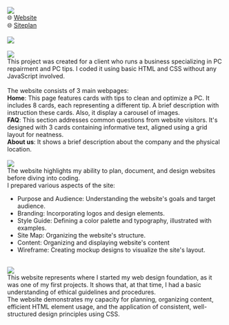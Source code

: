 <picture><img src="https://img.shields.io/badge/FIX YOUR PC-purple?label=web"></picture><br>
🌐 <a href="https://ndamatta.github.io/WDD130-BYU-Idaho/wwr/">Website</a><br>
🌐 <a href="https://ndamatta.github.io/WDD130-BYU-Idaho/wwr/site-plan-rafting.html">Siteplan</a><br>
<br>
<picture><img src="https://img.shields.io/badge/DESCRIPTION:-blue"></picture><br>
<br>
<picture><img src="https://img.shields.io/badge/Website:-blue"></picture><br>
This project was created for a client who runs a business specializing in PC repairment and PC tips. I coded it using basic HTML and CSS without any JavaScript involved.<br>
<br>
The website consists of 3 main webpages:<br>
<b>Home</b>: This page features cards with tips to clean and optimize a PC. It includes 8 cards, each representing a different tip. A brief description with instruction these cards. Also, it display a carousel of images.<br>
<b>FAQ</b>: This section addresses common questions from website visitors. It's designed with 3 cards containing informative text, aligned using a grid layout for neatness.<br>
<b>About us</b>: It shows a brief description about the company and the physical location.<br>
<br>
<picture><img src="https://img.shields.io/badge/Siteplan:-blue"></picture><br>
The website highlights my ability to plan, document, and design websites before diving into coding.<br>
I prepared various aspects of the site:
<ul>
    <li>Purpose and Audience: Understanding the website's goals and target audience.</li>
    <li>Branding: Incorporating logos and design elements.</li>
    <li>Style Guide: Defining a color palette and typography, illustrated with examples.</li>
    <li>Site Map: Organizing the website's structure.</li>
    <li>Content: Organizing and displaying website's content</li>
    <li>Wireframe: Creating mockup designs to visualize the site's layout.  </li>
</ul>
<br>
<picture><img src="https://img.shields.io/badge/Conclusion:-blue"></picture><br>
This website represents where I started my web design foundation, as it was one of my first projects. It shows that, at that time, I had a basic understanding of ethical guidelines and procedures.<br>
The website demonstrates my capacity for planning, organizing content, efficient HTML element usage, and the application of consistent, well-structured design principles using CSS.


